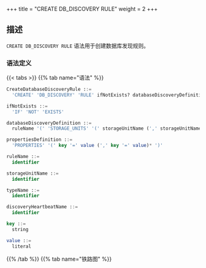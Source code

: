 +++
title = "CREATE DB_DISCOVERY RULE"
weight = 2
+++

## 描述

`CREATE DB_DISCOVERY RULE` 语法用于创建数据库发现规则。

### 语法定义

{{< tabs >}}
{{% tab name="语法" %}}
```sql
CreateDatabaseDiscoveryRule ::=
  'CREATE' 'DB_DISCOVERY' 'RULE' ifNotExists? databaseDiscoveryDefinition (',' databaseDiscoveryDefinition)*

ifNotExists ::=
  'IF' 'NOT' 'EXISTS'

databaseDiscoveryDefinition ::=
  ruleName '(' 'STORAGE_UNITS' '(' storageUnitName (',' storageUnitName)* ')' ',' 'TYPE' '(' 'NAME' '=' typeName (',' propertiesDefinition)? ')' ',' 'HEARTBEAT' '(' propertiesDefinition ')' ')' 

propertiesDefinition ::=
  'PROPERTIES' '(' key '=' value (',' key '=' value)* ')'

ruleName ::=
  identifier

storageUnitName ::=
  identifier

typeName ::=
  identifier

discoveryHeartbeatName ::=
  identifier

key ::=
  string

value ::=
  literal
```
{{% /tab %}}
{{% tab name="铁路图" %}}
<iframe frameborder="0" name="diagram" id="diagram" width="100%" height="100%"></iframe>
{{% /tab %}}
{{< /tabs >}}

### 补充说明

- `discoveryType` 指定数据库发现服务类型，`ShardingSphere` 内置支持 `MySQL.MGR`；
- 重复的 `ruleName` 将无法被创建；
- `ifNotExists` 子句用于避免出现 `Duplicate db_discovery rule` 错误。

### 示例

- 创建数据库发现规则

```sql
CREATE DB_DISCOVERY RULE db_discovery_group_0 (
    STORAGE_UNITS(ds_0, ds_1, ds_2),
    TYPE(NAME='MySQL.MGR',PROPERTIES('group-name'='92504d5b-6dec')),
    HEARTBEAT(PROPERTIES('keep-alive-cron'='0/5 * * * * ?'))
);
```

- 使用 `ifNotExists` 子句创建数据库发现规则

```sql
CREATE DB_DISCOVERY RULE IF NOT EXISTS db_discovery_group_0 (
    STORAGE_UNITS(ds_0, ds_1, ds_2),
    TYPE(NAME='MySQL.MGR',PROPERTIES('group-name'='92504d5b-6dec')),
    HEARTBEAT(PROPERTIES('keep-alive-cron'='0/5 * * * * ?'))
);
```

### 保留字

`CREATE`、`DB_DISCOVERY`、`RULE`、`STORAGE_UNITS`、`TYPE`、`NAME`、`PROPERTIES`、`HEARTBEAT`

### 相关链接

- [保留字](/cn/user-manual/shardingsphere-proxy/distsql/syntax/reserved-word/)